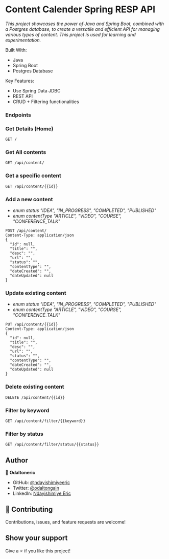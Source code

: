 # Content Calender Spring RESP API

_This project showcases the power of Java and Spring Boot, 
combined with a Postgres database, to create a versatile 
and efficient API for managing various types of content.
This project is used for learning and experimentation._

Built With:

- Java
- Spring Boot
- Postgres Database

Key Features:

- Use Spring Data JDBC
- REST API
- CRUD + Filtering functionalities

### Endpoints

### Get Details (Home)
```http request
GET /
```

### Get All contents
```http request
GET /api/content/
```

### Get a specific content
```http request
GET /api/content/{{id}}
```

### Add a new content

- _enum status  "IDEA", "IN_PROGRESS", "COMPLETED", "PUBLISHED"_
- _enum contentType "ARTICLE", "VIDEO", "COURSE", "CONFERENCE_TALK"_
```http request
POST /api/content/
Content-Type: application/json
{
  "id": null,
  "title": "",
  "desc": "",
  "url": "",
  "status": "",
  "contentType": "",
  "dateCreated": "",
  "dateUpdated": null
}
```

### Update existing content

- _enum status  "IDEA", "IN_PROGRESS", "COMPLETED", "PUBLISHED"_
- _enum contentType "ARTICLE", "VIDEO", "COURSE", "CONFERENCE_TALK"_
```http request
PUT /api/content/{{id}}
Content-Type: application/json
{
  "id": null,
  "title": "",
  "desc": "",
  "url": "",
  "status": "",
  "contentType": "",
  "dateCreated": "",
  "dateUpdated": null
}
```

### Delete existing content
```http request
DELETE /api/content/{{id}}
```

### Filter by keyword
```http request
GET /api/content/filter/{{keyword}}
```

### Filter by status
```http request
GET /api/content/filter/status/{{status}}
```

## Author

👤 **Odaltoneric**

- GitHub: [@ndayishimiyeeric](https://github.com/ndayishimiyeeric)
- Twitter: [@odaltongain](https://twitter.com/odaltongain)
- LinkedIn: [Ndayishimiye Eric](https://linkedin.com/in/nderic)

## 🤝 Contributing

Contributions, issues, and feature requests are welcome!

## Show your support

Give a ⭐️ if you like this project!
